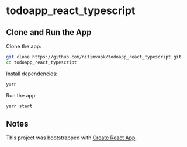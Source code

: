 # todoapp_react_typescript

## Clone and Run the App

Clone the app:

```bash
git clone https://github.com/nitinvupk/todoapp_react_typescript.git
cd todoapp_react_typescript
```

Install dependencies:

```bash
yarn
```

Run the app:

```
yarn start
```

## Notes

This project was bootstrapped with [Create React App](https://github.com/facebook/create-react-app).
